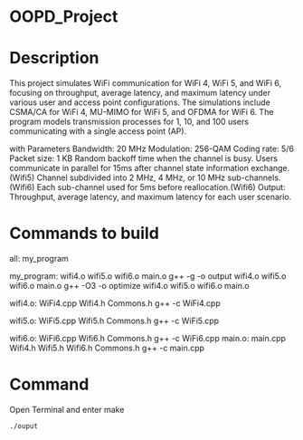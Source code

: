 # OOPD_Project
# Description

This project simulates WiFi communication for WiFi 4, WiFi 5, and WiFi 6, focusing on throughput, average latency, and maximum latency under various user and access point configurations. The simulations include CSMA/CA for WiFi 4, MU-MIMO for WiFi 5, and OFDMA for WiFi 6. The program models transmission processes for 1, 10, and 100 users communicating with a single access point (AP).

with Parameters
Bandwidth: 20 MHz
Modulation: 256-QAM
Coding rate: 5/6
Packet size: 1 KB
Random backoff time when the channel is busy.
Users communicate in parallel for 15ms after channel state information exchange.(Wifi5)
Channel subdivided into 2 MHz, 4 MHz, or 10 MHz sub-channels.(Wifi6)
Each sub-channel used for 5ms before reallocation.(Wifi6)
Output: Throughput, average latency, and maximum latency for each user scenario.

# Commands to build
all: my_program

my_program: wifi4.o wifi5.o wifi6.o main.o
g++ -g -o output wifi4.o wifi5.o wifi6.o main.o
	g++ -O3 -o optimize wifi4.o wifi5.o wifi6.o main.o

wifi4.o: WiFi4.cpp Wifi4.h Commons.h
	g++ -c WiFi4.cpp

wifi5.o: WiFi5.cpp Wifi5.h Commons.h
	g++ -c WiFi5.cpp

wifi6.o: WiFi6.cpp Wifi6.h Commons.h
	g++ -c WiFi6.cpp
main.o: main.cpp Wifi4.h Wifi5.h Wifi6.h Commons.h
	g++ -c main.cpp
	
# Command
Open Terminal and enter
    make

    ./ouput
